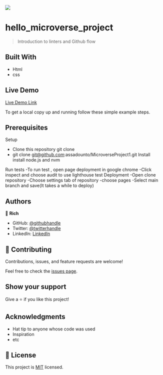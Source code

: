 ![](https://img.shields.io/badge/Microverse-blueviolet)

# hello_microverse_project

> Introduction to linters and Github flow


## Built With

- Html
- css

## Live Demo 

[Live Demo Link](https://assadounto.github.io/MicroverseProject1/)


To get a local copy up and running follow these simple example steps.

## Prerequisites
Setup
- Clone this repository git clone 
- git clone git@github.com:assadounto/MicroverseProject1.git
Install
install node.js and nvm

Run tests
-To run test , open page deployment in google chrome
-Click inspect and choose audit to use lighthouse test
Deployment
-Open clone repository 
-Choose settings tab of repository
-choose pages
-Select main branch and save(It takes a while to deploy)

## Authors

👤 **Rich**

- GitHub: [@githubhandle](https://github.com/assadohounto)
- Twitter: [@twitterhandle](https://twitter.com/twitterhandle)
- LinkedIn: [LinkedIn](https://linkedin.com/in/linkedinhandle)


## 🤝 Contributing

Contributions, issues, and feature requests are welcome!

Feel free to check the [issues page](../../issues/).

## Show your support

Give a ⭐️ if you like this project!

## Acknowledgments

- Hat tip to anyone whose code was used
- Inspiration
- etc

## 📝 License

This project is [MIT](./MIT.md) licensed.

